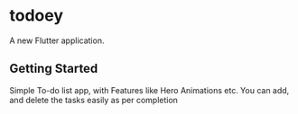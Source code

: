# todoey

A new Flutter application.

## Getting Started

Simple To-do list app, with Features like Hero Animations etc. You can add, and delete the tasks easily as per completion 



